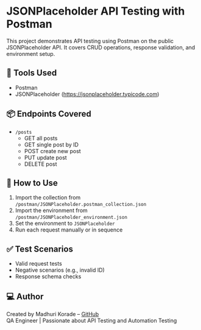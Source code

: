 # JSONPlaceholder API Testing with Postman

This project demonstrates API testing using Postman on the public JSONPlaceholder API. It covers CRUD operations, response validation, and environment setup.

## 🔧 Tools Used
- Postman
- JSONPlaceholder (https://jsonplaceholder.typicode.com)

## 📦 Endpoints Covered
- `/posts`
  - GET all posts
  - GET single post by ID
  - POST create new post
  - PUT update post
  - DELETE post

## 🚀 How to Use
1. Import the collection from `/postman/JSONPlaceholder.postman_collection.json`
2. Import the environment from `/postman/JSONPlaceholder_environment.json`
3. Set the environment to `JSONPlaceholder`
4. Run each request manually or in sequence

## ✅ Test Scenarios
- Valid request tests
- Negative scenarios (e.g., invalid ID)
- Response schema checks

## 💻 Author

Created by Madhuri Korade – [GitHub](https://github.com/Madhuri-90)  
QA Engineer | Passionate about API Testing and Automation Testing
